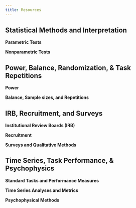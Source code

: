 ```yaml
---
title: Resources
---
```


## Statistical Methods and Interpretation

**Parametric Tests**

**Nonparametric Tests**



## Power, Balance, Randomization, & Task Repetitions

**Power**

**Balance, Sample sizes, and Repetitions**



## IRB, Recruitment, and Surveys

**Institutional Review Boards (IRB)**

**Recruitment**

**Surveys and Qualitative Methods**



## Time Series, Task Performance, & Psychophysics

**Standard Tasks and Performance Measures**

**Time Series Analyses and Metrics**

**Psychophysical Methods**
